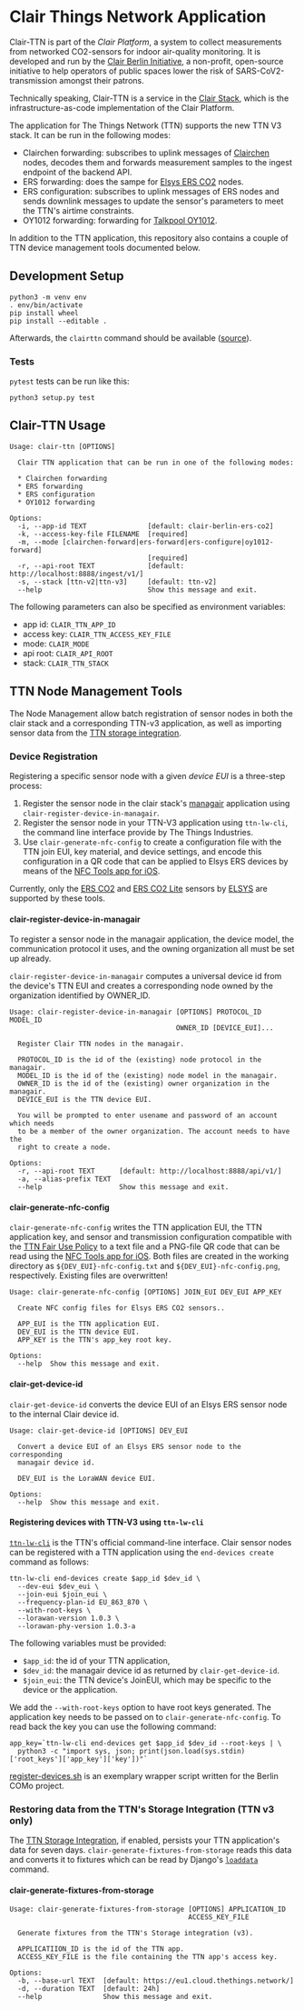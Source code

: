 # Clair Things Network Application

Clair-TTN is part of the _Clair Platform_, a system to collect measurements from networked CO2-sensors for indoor air-quality monitoring. It is developed and run by the [Clair Berlin Initiative](https://clair-berlin.de), a non-profit, open-source initiative to help operators of public spaces lower the risk of SARS-CoV2-transmission amongst their patrons.

Technically speaking, Clair-TTN is a service in the [Clair Stack](https://github.com/ClairBerlin/clair-stack), which is the infrastructure-as-code implementation of the Clair Platform.

The application for The Things Network (TTN) supports the new TTN V3 stack.
It can be run in the following modes:

* Clairchen forwarding: subscribes to uplink messages of [Clairchen](https://github.com/ClairBerlin/clairchen) nodes, decodes them and forwards measurement samples to the ingest endpoint of the backend API.
* ERS forwarding: does the sampe for [Elsys ERS CO2](https://www.elsys.se/en/ers-co2-lite/) nodes.
* ERS configuration: subscribes to uplink messages of ERS nodes and sends downlink messages to update the sensor's parameters to meet the TTN's airtime constraints.
* OY1012 forwarding: forwarding for [Talkpool OY1012](https://talkpool.com/oy1210-lorawan-co2-meter/).

In addition to the TTN application, this repository also contains a couple of TTN device management tools documented below.

## Development Setup

```shell
python3 -m venv env
. env/bin/activate
pip install wheel
pip install --editable .
```

Afterwards, the `clairttn` command should be available ([source](https://click.palletsprojects.com/en/7.x/setuptools/#testing-the-script)).

### Tests

`pytest` tests can be run like this:

```shell
python3 setup.py test
```

## Clair-TTN Usage

```shell
Usage: clair-ttn [OPTIONS]

  Clair TTN application that can be run in one of the following modes:

  * Clairchen forwarding
  * ERS forwarding
  * ERS configuration
  * OY1012 forwarding

Options:
  -i, --app-id TEXT               [default: clair-berlin-ers-co2]
  -k, --access-key-file FILENAME  [required]
  -m, --mode [clairchen-forward|ers-forward|ers-configure|oy1012-forward]
                                  [required]
  -r, --api-root TEXT             [default: http://localhost:8888/ingest/v1/]
  -s, --stack [ttn-v2|ttn-v3]     [default: ttn-v2]
  --help                          Show this message and exit.
```

The following parameters can also be specified as environment variables:

* app id: `CLAIR_TTN_APP_ID`
* access key: `CLAIR_TTN_ACCESS_KEY_FILE`
* mode: `CLAIR_MODE`
* api root: `CLAIR_API_ROOT`
* stack: `CLAIR_TTN_STACK`

## TTN Node Management Tools

The Node Management allow batch registration of sensor nodes in both the clair stack and a corresponding TTN-v3 application, as well as importing sensor data from the [TTN storage integration](https://www.thethingsindustries.com/docs/integrations/storage/).

### Device Registration

Registering a specific sensor node with a given *device EUI* is a three-step process:

1. Register the sensor node in the clair stack's [managair](https://github.com/ClairBerlin/managair) application using `clair-register-device-in-managair`.
2. Register the sensor node in your TTN-V3 application using `ttn-lw-cli`, the command line interface provide by The Things Industries.
3. Use `clair-generate-nfc-config` to create a configuration file with the TTN join EUI, key material, and device settings, and encode this configuration in a QR code that can be applied to Elsys ERS devices by means of the [NFC Tools app for iOS](https://www.wakdev.com/en/apps/nfc-tools-ios.html).

Currently, only the [ERS CO2](https://www.elsys.se/en/ers-co2/) and [ERS CO2 Lite](https://www.elsys.se/en/ers-co2-lite/) sensors by [ELSYS](https://www.elsys.se/) are supported by these tools.

#### clair-register-device-in-managair

To register a sensor node in the managair application, the device model, the communication protocol it uses, and the owning organization all must be set up already.

`clair-register-device-in-managair` computes a universal device id from the device's TTN EUI and creates a corresponding node owned by the organization identified by OWNER_ID.

```shell
Usage: clair-register-device-in-managair [OPTIONS] PROTOCOL_ID MODEL_ID
                                         OWNER_ID [DEVICE_EUI]...

  Register Clair TTN nodes in the managair.

  PROTOCOL_ID is the id of the (existing) node protocol in the managair.
  MODEL_ID is the id of the (existing) node model in the managair.
  OWNER_ID is the id of the (existing) owner organization in the managair.
  DEVICE_EUI is the TTN device EUI.

  You will be prompted to enter usename and password of an account which needs
  to be a member of the owner organization. The account needs to have the
  right to create a node.

Options:
  -r, --api-root TEXT      [default: http://localhost:8888/api/v1/]
  -a, --alias-prefix TEXT
  --help                   Show this message and exit.
```

#### clair-generate-nfc-config

`clair-generate-nfc-config` writes the TTN application EUI, the TTN application key, and sensor and transmission configuration compatible with the [TTN Fair Use Policy](https://www.thethingsnetwork.org/docs/lorawan/duty-cycle/#fair-use-policy) to a text file and a PNG-file QR code that can be read using the [NFC Tools app for iOS](https://www.wakdev.com/en/apps/nfc-tools-ios.html). Both files are created in the working directory as `${DEV_EUI}-nfc-config.txt` and `${DEV_EUI}-nfc-config.png`, respectively. Existing files are overwritten!

```shell
Usage: clair-generate-nfc-config [OPTIONS] JOIN_EUI DEV_EUI APP_KEY

  Create NFC config files for Elsys ERS CO2 sensors..

  APP_EUI is the TTN application EUI.
  DEV_EUI is the TTN device EUI.
  APP_KEY is the TTN's app_key root key.

Options:
  --help  Show this message and exit.
```

#### clair-get-device-id

`clair-get-device-id` converts the device EUI of an Elsys ERS sensor node to the internal Clair device id.

```shell
Usage: clair-get-device-id [OPTIONS] DEV_EUI

  Convert a device EUI of an Elsys ERS sensor node to the corresponding
  managair device id.

  DEV_EUI is the LoraWAN device EUI.

Options:
  --help  Show this message and exit.
```

#### Registering devices with TTN-V3 using `ttn-lw-cli`

[`ttn-lw-cli`](https://www.thethingsindustries.com/docs/getting-started/cli/) is the TTN's official command-line interface. Clair sensor nodes can be registered with a TTN application using the `end-devices create` command as follows:

```shell
ttn-lw-cli end-devices create $app_id $dev_id \
  --dev-eui $dev_eui \
  --join-eui $join_eui \
  --frequency-plan-id EU_863_870 \
  --with-root-keys \
  --lorawan-version 1.0.3 \
  --lorawan-phy-version 1.0.3-a
```

The following variables must be provided:

* `$app_id`: the id of your TTN application,
* `$dev_id`: the managair device id as returned by `clair-get-device-id`.
* `$join_eui`: the TTN device's JoinEUI, which may be specific to the device or the application.

We add the `--with-root-keys` option to have root keys generated. The application key needs to be passed on to `clair-generate-nfc-config`. To read back the key you can use the following command:

```shell
app_key=`ttn-lw-cli end-devices get $app_id $dev_id --root-keys | \
  python3 -c "import sys, json; print(json.load(sys.stdin)['root_keys']['app_key']['key'])"`
```

[register-devices.sh](como/register-devices.sh) is an exemplary wrapper script written for the Berlin COMo project.

### Restoring data from the TTN's Storage Integration (TTN v3 only)

The [TTN Storage Integration](https://www.thethingsindustries.com/docs/integrations/storage/), if enabled, persists your TTN application's data for seven days. `clair-generate-fixtures-from-storage` reads this data and converts it to fixtures which can be read by Django's [`loaddata`](https://docs.djangoproject.com/en/3.1/ref/django-admin/#loaddata) command.

#### clair-generate-fixtures-from-storage

```shell
Usage: clair-generate-fixtures-from-storage [OPTIONS] APPLICATION_ID
                                            ACCESS_KEY_FILE

  Generate fixtures from the TTN's Storage integration (v3).

  APPLICATIION_ID is the id of the TTN app.
  ACCESS_KEY_FILE is the file containing the TTN app's access key.

Options:
  -b, --base-url TEXT  [default: https://eu1.cloud.thethings.network/]
  -d, --duration TEXT  [default: 24h]
  --help               Show this message and exit.
```
